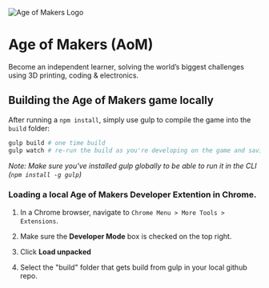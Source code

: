 ![Age of Makers Logo](https://raw.githubusercontent.com/salesforce/ageofmakers/master/images/Age_of_Makers_full_m.png?token=AAVZPWYZWN2LP52QOKS4N626VB62E)

# Age of Makers (AoM)

Become an independent learner, solving the world’s biggest challenges using 3D printing, coding & electronics.

## Building the Age of Makers game locally

After running a `npm install`, simply use gulp to compile the game into the `build` folder:
```bash
gulp build # one time build
gulp watch # re-run the build as you're developing on the game and saving file changes
```

*Note: Make sure you've installed gulp globally to be able to run it in the CLI (`npm install -g gulp`)*

### Loading a local Age of Makers Developer Extention in Chrome.

1. In a Chrome browser, navigate to `Chrome Menu > More Tools > Extensions`.

2. Make sure the **Developer Mode** box is checked on the top right.

3. Click **Load unpacked**

4. Select the "build" folder that gets build from gulp in your local github repo.
